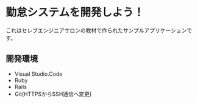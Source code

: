 # 勤怠システムを開発しよう！

これはセレブエンジニアサロンの教材で作られたサンプルアプリケーションです。

## 開発環境

* Visual Studio.Code
* Ruby
* Rails
* Git(HTTPSからSSH通信へ変更)
